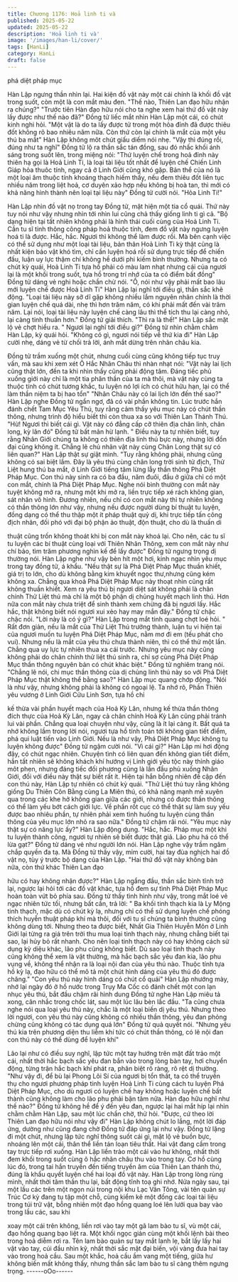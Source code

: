 ```yaml
---
title: Chương 1176: Hoả linh ti và
published: 2025-05-22
updated: 2025-05-22
description: 'Hoả linh ti và'
image: '/images/han-li/cover/'
tags: [HanLi]
category: HanLi
draft: false
---
```


phá diệt pháp mục

Hàn Lập ngưng thần nhìn lại. Hai kiện đồ vật này một cái chính là
khối đồ vật trong suốt, còn một là con mắt màu đen.
"Thế nào, Thiên Lan đạo hữu nhận ra chúng?"
"Trước tiên Hàn đạo hữu nói cho ta nghe xem hai thứ đồ vật này
lấy được như thế nào đã?"
Đồng tử liếc mắt nhìn Hàn Lập một cái, có chút kinh nghi hỏi.
"Một vật là do ta lấy được tử trong một hỏa đỉnh đã được thiêu đốt
không rõ bao nhiêu năm nữa. Còn thứ còn lại chính là mắt của
một yêu thú ba mắt"
Hàn Lập không môt chút giấu diếm nói nhẹ.
"Vậy thì đúng rồi, đúng như ta nghĩ"
Đồng tử lộ ra thần sắc tán đồng, sau đó nhấc khối ánh sáng trong
suốt lên, trong miệng nói:
"Thứ luyện chế trong hoả đỉnh này thiên hạ gọi là Hoả Linh Ti, là
loại tài liệu tốt nhất để luyện chế Chiến Linh Giáp hỏa thuôc tính,
ngay cả ở Linh Giới cũng khó gặp. Bản thể của nó là một loại âm
thuộc tính khoáng thạch hiếm thấy, nếu đem thiêu đốt liên tục
nhiều năm trong liệt hoả, cơ duyên xảo hợp nếu không bị hoà tan,
thì mới có khả năng hình thành nên loại tại liệu này"
Đồng tử cười nói.
"Hỏa Linh Ti!"

Hàn Lập nhìn đồ vật nọ trong tay Đồng tử, mặt hiện một tia cổ
quái.
Thứ này tuy nói như vậy nhưng nhìn tới nhìn lui cũng chả thấy
giống linh ti gì cả.
"Bộ dạng hiện tại tất nhiên không phải là hình thái cuối cùng của
Hoả Linh Ti. Cần tu sĩ tinh thông công pháp hoả thuộc tính, đem
đồ vật này ngưng luyện hoá ti là được. Hắc, hắc. Ngươi thì không
thể làm được rồi. Mà bên cạnh việc có thể sử dụng như một loại
tài liệu, bản thân Hoả Linh Ti kỳ thật cũng là nhất kiện bảo vật khó
tìm, chỉ cần luyện hoá rồi sử dụng trực tiếp để chiến đấu, luận uy
lực thậm chí không hề dưới phi kiếm bình thường. Nhưng ta có
chút kỳ quái, Hoả Linh Ti tựa hồ phải có màu lam nhạt nhưng cái
của ngươi lại là một khối trong suốt, tựa hồ trong trí nhớ của ta có
điểm bất đồng"
Đồng tử dáng vẻ nghi hoặc chần chừ nói.
"Ồ, nói như vậy phải mất bao lâu mới luyện chế được Hoả Linh Ti"
Hàn Lập lại nghĩ tới điều gì, thần sắc khẽ động.
"Loại tài liệu này sỡ dĩ gặp không nhiều lắm nguyên nhân chính là
thời gian luyện chế quá dài, nhẹ thì hơn trăm năm, có khi phải mất
đến vài trăm năm. Lại nói, loại tài liệu này luyện chế càng lâu thì
thể tích thu lại càng nhỏ, lại càng tinh thuần hơn."
Đồng tử giải thích.
"Thì ra là thế!" Hàn Lập sắc mặt lộ vẻ chợt hiểu ra.
" Ngươi lại nghĩ tới điều gì?" Đồng tử nhìn chằm chằm Hàn Lập,
kỳ quái hỏi.
"Không có gì, ngươi nói tiếp về thứ kia đi"
Hàn Lập cười nhẹ, dáng vẻ từ chối trả lời, ánh mắt dừng trên
nhãn châu kia.

Đồng tử trầm xuống một chút, nhưng cuối cùng cũng không tiếp
tục truy vấn, mà sau khi xem xét Ô Hắc Nhãn Châu thì nhàn nhạt
nói:
"Vật này lai lịch cũng thật lớn, đến ta khi nhìn thấy cũng phải động
tâm. Đáng tiếc phủ xuống giới này chỉ là một tia phân thần của ta
mà thôi, mà vật này cùng ta thuộc tính có chút tương khắc, tu
luyện nó lợi ích có chút hữu hạn, lại có thể làm thần niệm ta bị
hao tổn"
"Nhãn Châu này có lai lịch lớn đến thế sao?"
Hàn Lập nghe Đồng tử ngẩn ngơ, đã có vài phần không tin. Lúc
trước hắn đánh chết Tam Mục Yêu Thú, tuy rằng cảm thấy yêu
mục này có chút thần thông, nhưng trình độ hiểu biết thì còn thua
xa so với Thiên Lan Thánh Thú.
"Hừ! Ngươi thì biết cái gì. Vật này có đẳng cấp cỡ thiên địa chân
linh, chân long, kỳ lân đó"
Đồng tử bất mãn hừ lạnh.
" Điều này ta tự nhiên biết, tuy rằng Nhân Giới chúng ta không có
thiên địa linh thú bực này, nhưng lời đồn đại cũng không ít. Chẵng
lẽ chủ nhân vật này cùng Chân Long thật sự có liên quan?"
Hàn Lập thật sự giật mình.
"Tuy rằng không phải, nhưng cũng không có sai biệt lắm. Đây là
yêu thú cùng chân long trời sinh tử địch, Thử Liệt hung thú ba
mắt, ở Linh Giới tiếng tăm lừng lẫy thần thông Phá Diệt Pháp
Mục. Con thú này sinh ra có ba đầu, năm đuôi, đầu ở giữa chỉ có
một con mắt, chính là Phá Diệt Pháp Mục. Nghe nói bình thường
con mắt này tuyệt không mở ra, nhưng một khi mở ra, liền trực
tiếp xé rách không gian, sát nhân vô hình. Đương nhiên, nếu chỉ
có con mắt này thì tự nhiên không có thần thông lớn như vậy,
nhưng nếu được người dùng bí thuật tu luyện, đồng dạng có thể
thu thập một ít pháp thuật quỷ dị, khi trực tiếp tấn công địch nhân,
đối phó với đại bộ phận ảo thuật, độn thuật, cho dù là thuấn di

thuật cũng trốn không thoát khi bị con mắt này khoá lại. Cho nên,
các tu sĩ tu luyện các bí thuật cùng loại với Thiên Nhãn Thông,
xem con mắt này như chí bảo, tìm trăm phương nghìn kế để lấy
được"
Đồng tử ngưng trọng dị thường nói.
Hàn Lập nghe như vậy bèn hít một hơi, kinh ngạc nhìn yêu mục
trong tay đồng tử, á khẩu.
"Nếu thật sự là Phá Diệt Pháp Mục thuần khiết, giá trị to lớn, cho
dù không bằng kim khuyết ngọc thư,nhưng cũng kém không xa.
Chẳng qua khoả Phá Diệt Pháp Mục này thoạt nhìn cũng rất
không thuần khiết. Xem ra yêu thú bị ngươi diệt sát không phải là
chân chính Thử Liệt thú mà chỉ là một bộ phận dị chủng huyết
mạch linh thú. Hơn nữa con mắt này chưa triệt để sinh thành xem
chừng đã bị ngươi lấy. Hắc hắc, thật không biết nói ngươi xui xẻo
hay may mắn đây."
Đồng tử chậc chậc nói.
"Lời này là có ý gì?" Hàn Lập trong mắt tinh quang chợt loé hỏi.
" Rất đơn giản, nếu là mắt của Thử Liệt Thú trưởng thành, luận tu
vi hiện tại của ngươi muốn tu luyện Phá Diệt Pháp Mục, nằm mơ
đi em (tếu phát cho vui). Nhưng nếu là mắt của yêu thú chưa
thành niên, thì có thể thử một lần. Chẳng qua uy lực tự nhiên thua
xa cái trước. Nhưng yêu mục này cũng không phải do chân chính
thử liệt thú sinh ra, chỉ sợ cùng Phá Diệt Pháp Mục thần thông
nguyên bản có chút khác biệt."
Đồng tử nghiêm trang nói.
"Chẳng lẽ nói, chi mục thần thông của dị chủng linh thú này so với
Phá Diệt Pháp Mục thật không thể bằng sao?"
Hàn Lập mục quang chớp động.
"Nói là như vậy, nhưng không phải là không có ngoại lệ. Ta nhớ
rõ, Phần Thiên yêu vương ở Linh Giới Cửu Linh Sơn, tựa hồ chỉ

kế thừa vài phần huyết mạch của Hoả Kỳ Lân, nhưng kế thừa
thần thông đích thực của Hoả Kỳ Lân, ngay cả chân chính Hoả Kỳ
Lân cũng phải tránh lui vài phần. Chẳng qua loại chuyện như vậy,
cũng là ít lại càng ít. Bất quá ta nhớ không lầm trong lời nói, ngươi
tựa hồ tính toán tới không gian tiết điểm, phá qui luật tiến vào Linh
Giới. Nếu là như vậy, Phá Diệt Pháp Mục không tu luyện không
được"
Đồng tử ngậm cười nói.
"Vì cái gì?" Hàn Lập mi hơi động đậy, có chút ngạc nhiên.
Chuyện tình có liên quan đến không gian tiết điểm, hắn tất nhiên
sẽ không khách khí hướng vị Linh giới yêu tộc này thỉnh giáo môt
phen, nhưng đáng tiếc đối phương cũng là lần đầu phủ xuống
Nhân Giới, đối với điều này thật sự biết rất ít. Hiện tại hắn bỗng
nhiên đề cập đến con thú này, Hàn Lập tự nhiên có chút kỳ quái.
"Thử Liệt thú tuy rằng không giống Du Thiên Côn Bằng cùng La
Miên thú, có khả năng mạnh mẽ xuyên qua trong các khe hở
không gian giữa các giới, nhưng có được thần thông có thể làm
yếu bớt cách giới lực. Về phần rốt cục có thể thật sự làm suy yếu
được bao nhiêu phần, tự nhiên phải xem tình huống tu luyện cùng
thần thông của yêu mục lớn nhỏ ra sao nữa."
Đồng tử chậm rãi nói.
"Yêu mục này thật sự có năng lực ấy?" Hàn Lập động dung.
"Hắc, hắc. Pháp mục một khi tu luyện thành công, ngươi tự nhiên
sẽ biết được thật giả. Lão phu há có thể lừa gạt?"
Đồng tử dáng vẻ như người lớn nói.
Hàn Lập nghe vậy trầm ngâm chắp quyền đa tạ.
Mà Đồng tử thấy vậy, mỉm cười, hai tay đùa nghịch hai đồ vật nọ,
tùy ý trước bộ dạng của Hàn Lập.
"Hai thứ đồ vật này không bàn nữa, còn thứ khác Thiên Lan đạo

hữu có hay không nhận được?"
Hàn Lập ngẩng đầu, thần sắc bình tĩnh trở lại, ngược lại hỏi tới
các đồ vật khác, tựa hồ đem sự tình Phá Diệt Pháp Mục hoàn
toàn vứt bỏ phía sau.
Đồng tử thấy tình hình như vậy, trong mắt loé vẻ ngạc nhiên tức
tối, nhưng bất cần, trả lời:
" Ba khối tinh thạch kia là Ly Mộng tinh thạch, mặc dù có chút kỳ
lạ, nhưng chỉ có thể sử dụng luyện chế phóng thích huyễn thuật
pháp khí mà thôi, đối với tu sĩ chúng ta bình thường cũng không
dùng tới. Nhưng theo ta được biết, Nhất Gia Thiên Huyễn Môn ở
Linh Giới lại từng ra giá trên trời thu mua loại tinh thạch này,
nhưng chẳng biết tại sao, lại hủy bỏ rất nhanh. Cho nên loại tinh
thạch này có hay không cách sử dụng kỳ diệu khác, lão phu cũng
không biết. Dù sao loại tinh thạch này cũng không thể xem là vật
thường, mà hắc bạch sắc yêu đan kia, lão phu vụng về, không thể
nhận ra là loại nội đan của yêu thú nào. Thuộc tính tựa hồ kỳ lạ,
đạo hữu có thể mô tả một chút hình dáng của yêu thú đó được
chăng."
"Con yêu thú này hình dáng có chút cổ quái"
Hàn Lập nhướng mày, nhớ lại ngày đó ở hồ nước trong Trụy Ma
Cốc có đánh chết một con lạn nhục yêu thú, bắt đầu chậm rãi
hình dung
Đồng tử nghe Hàn Lập miêu tả xong, cân nhắc trong chốc lát, sau
một lúc lâu bèn lắc đầu.
"Ta cũng chưa nghe nói qua loại yêu thú này, chắc là một loại biến
dị yêu thú. Nhưng theo lời ngươi, con yêu thú này cũng không có
nhiều thần thông, yêu đan phỏng chừng cũng không có tác dụng
quá lớn"
Đồng tử quả quyết nói.
"Nhưng yêu thú kia trên phương diện thu liễm khí tức có chút thần
thông, có lẽ nội đan con thú này có thể dùng để luyện khí"

Lão lại như có điều suy nghĩ, lập tức một tay hướng trên mặt đất
trảo một cái, nhất thời hắc bạch sắc yêu đan bắn vào trong lòng
bàn tay, hơi chuyển động, từng trận hắc bạch khí phát ra, phân
biệt rõ ràng, rõ rệt dị thường.
"Như vậy đi, để bù lại Phong Lôi Sí của ngươi bị tổn thất, ta có thể
truyền thụ cho ngươi phương pháp tinh luyện Hoả Linh Ti cùng
cách tu luyện Phá Diệt Pháp Mục, cho dù ngươi có luyện chế hay
không hoặc luyện chế bất thành cũng không làm cho lão phu phải
bận tâm nữa. Hàn đạo hữu nghĩ như thế nào?"
Đồng tử không hề để ý đến yêu đan, ngược lại hai mắt híp lại
nhìn chằm chằm Hàn Lập, sau một lúc chần chờ, thử hỏi.
"Được, cứ theo lời Thiên Lan đạo hữu nói như vậy đi"
Hàn Lập không chút lo lắng, một lời đáp ứng, dường như cũng
đang chờ Đồng tử đáp ứng lại như vậy.
Đồng tử lặng đi một chút, nhưng lập tức nghĩ thông suốt cái gì,
mặt lộ vẻ buồn bực, nhoáng lên một cái, thân thể liền tán loạn tiêu
thất.
Hai vật đang cầm trong tay trực tiếp rơi xuống.
Hàn Lập liền trảo một cái vào hư không, nhất thời đem khối trong
suốt cùng ô hắc nhãn châu thu vào trong tay.
Cơ hồ cùng lúc đó, trong tai hắn truyền đến tiếng truyền âm của
Thiên Lan thánh thú, đúng là khẩu quyết luyện chế hai loại đồ vật
này.
Hàn Lập trong lòng rùng mình, nhất thời tâm thần thu lại, bất động
tĩnh toạ ghi nhớ.
Nửa ngày sau, tại một lầu các trên một ngọn núi trong nội khu Lạc
Vân Tông, vài tên quản sự Trúc Cơ kỳ đang tụ tập một chỗ, cùng
kiểm kê một đống các loại tài liệu trong túi trữ vật, bỗng nhiên một
đạo hồng quang loé lên lưới qua bay vào trong lầu các, sau khi

xoay một cái trên không, liền rơi vào tay một gã lam bào tu sĩ, vù
một cái, đạo hồng quang bạo liệt ra.
Một khối ngọc giản cùng một khối lệnh bài theo trong hoả diễm rơi
ra.
Tên lam bào quản sự tay mắt lanh lẹ, bắt lấy lấy hai vật vào tay,
cúi đầu nhìn kỹ, nhất thời sắc mặt đại biến, vội vàng đưa hai tay
vào trong hoả cầu.
Sau một khắc, hoả cầu ầm vang một tiếng, giữa hư không biến
mất không thấy, nhưng thần sắc lam bào tu sĩ càng thêm ngưng
trọng.
------oOo------
